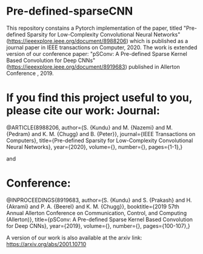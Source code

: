 # Pre-defined-sparseCNN
This repository constains a Pytorch implementation of the paper, titled "Pre-defined Sparsity for Low-Complexity Convolutional Neural Networks" (https://ieeexplore.ieee.org/document/8988206) which is published as a journal paper in IEEE transactions on Computer, 2020. The work is extended version of our conference paper: "pSConv: A Pre-defined Sparse Kernel Based Convolution for Deep CNNs" (https://ieeexplore.ieee.org/document/8919683) published in Allerton Conference , 2019.

If you find this project useful to you, please cite our work:
Journal:
========
@ARTICLE{8988206, author={S. {Kundu} and M. {Nazemi} and M. {Pedram} and K. M. {Chugg} and B. {Peter}}, 
journal={IEEE Transactions on Computers}, 
title={Pre-defined Sparsity for Low-Complexity Convolutional Neural Networks}, 
year={2020}, 
volume={}, number={}, pages={1-1},}


and 

Conference:
===========

@INPROCEEDINGS{8919683, author={S. {Kundu} and S. {Prakash} and H. {Akrami} and P. A. {Beerel} and K. M. {Chugg}}, 
booktitle={2019 57th Annual Allerton Conference on Communication, Control, and Computing (Allerton)}, 
title={pSConv: A Pre-defined Sparse Kernel Based Convolution for Deep CNNs}, 
year={2019}, volume={}, number={}, pages={100-107},}





A version of our work is also available at the arxiv link: https://arxiv.org/abs/2001.10710
